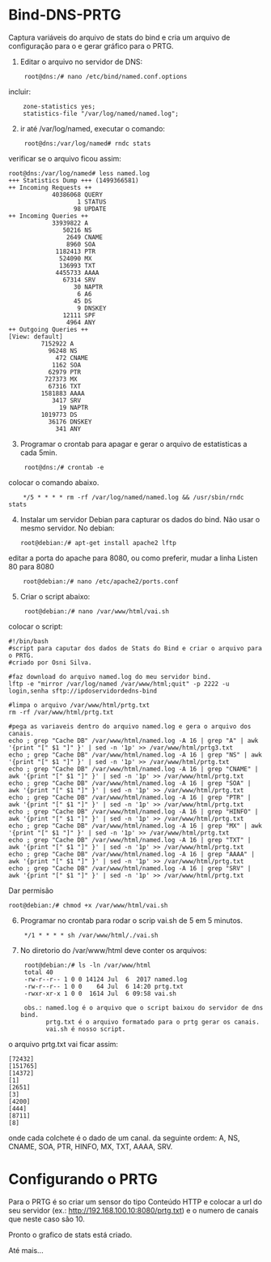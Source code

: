 # Bind-DNS-PRTG
Captura variáveis do arquivo de stats do bind e cria um arquivo de configuração para o e gerar gráfico para o PRTG.

1. Editar o arquivo no servidor de DNS:
    
        root@dns:/# nano /etc/bind/named.conf.options
incluir: 

        zone-statistics yes;
        statistics-file "/var/log/named/named.log";

2. ir até /var/log/named, executar o comando:

        root@dns:/var/log/named# rndc stats


verificar se o arquivo ficou assim: 

    root@dns:/var/log/named# less named.log
    +++ Statistics Dump +++ (1499366581)
    ++ Incoming Requests ++
                40386068 QUERY
                       1 STATUS
                      98 UPDATE
    ++ Incoming Queries ++
                33939822 A
                   50216 NS
                    2649 CNAME
                    8960 SOA
                 1182413 PTR
                  524090 MX
                  136993 TXT
                 4455733 AAAA
                   67314 SRV
                      30 NAPTR
                       6 A6
                      45 DS
                       9 DNSKEY
                   12111 SPF
                    4964 ANY
    ++ Outgoing Queries ++
    [View: default]
             7152922 A
               96248 NS
                 472 CNAME
                1162 SOA
               62979 PTR
              727373 MX
               67316 TXT
             1581883 AAAA
                3417 SRV
                  19 NAPTR
             1019773 DS
               36176 DNSKEY
                 341 ANY
3. Programar o crontab para apagar e gerar o arquivo de estatisticas a cada 5min. 
        
        root@dns:/# crontab -e

colocar o comando abaixo. 
        
        */5 * * * * rm -rf /var/log/named/named.log && /usr/sbin/rndc stats

4. Instalar um servidor Debian para capturar os dados do bind. Não usar o mesmo servidor. 
No debian: 

       root@debian:/# apt-get install apache2 lftp

editar a porta do apache para 8080, ou como preferir, mudar a linha Listen 80 para 8080 

        root@debian:/# nano /etc/apache2/ports.conf

5. Criar o script abaixo:  

        root@debian:/# nano /var/www/html/vai.sh

colocar o script: 

    #!/bin/bash
    #script para caputar dos dados de Stats do Bind e criar o arquivo para o PRTG.
    #criado por Osni Silva.

    #faz download do arquivo named.log do meu servidor bind.
    lftp -e "mirror /var/log/named /var/www/html;quit" -p 2222 -u login,senha sftp://ipdoservidordedns-bind

    #limpa o arquivo /var/www/html/prtg.txt
    rm -rf /var/www/html/prtg.txt

    #pega as variaveis dentro do arquivo named.log e gera o arquivo dos canais.
    echo ; grep "Cache DB" /var/www/html/named.log -A 16 | grep "A" | awk '{print "[" $1 "]" }' | sed -n '1p' >> /var/www/html/prtg3.txt
    echo ; grep "Cache DB" /var/www/html/named.log -A 16 | grep "NS" | awk '{print "[" $1 "]" }' | sed -n '1p' >> /var/www/html/prtg.txt
    echo ; grep "Cache DB" /var/www/html/named.log -A 16 | grep "CNAME" | awk '{print "[" $1 "]" }' | sed -n '1p' >> /var/www/html/prtg.txt
    echo ; grep "Cache DB" /var/www/html/named.log -A 16 | grep "SOA" | awk '{print "[" $1 "]" }' | sed -n '1p' >> /var/www/html/prtg.txt
    echo ; grep "Cache DB" /var/www/html/named.log -A 16 | grep "PTR" | awk '{print "[" $1 "]" }' | sed -n '1p' >> /var/www/html/prtg.txt
    echo ; grep "Cache DB" /var/www/html/named.log -A 16 | grep "HINFO" | awk '{print "[" $1 "]" }' | sed -n '1p' >> /var/www/html/prtg.txt
    echo ; grep "Cache DB" /var/www/html/named.log -A 16 | grep "MX" | awk '{print "[" $1 "]" }' | sed -n '1p' >> /var/www/html/prtg.txt
    echo ; grep "Cache DB" /var/www/html/named.log -A 16 | grep "TXT" | awk '{print "[" $1 "]" }' | sed -n '1p' >> /var/www/html/prtg.txt
    echo ; grep "Cache DB" /var/www/html/named.log -A 16 | grep "AAAA" | awk '{print "[" $1 "]" }' | sed -n '1p' >> /var/www/html/prtg.txt
    echo ; grep "Cache DB" /var/www/html/named.log -A 16 | grep "SRV" | awk '{print "[" $1 "]" }' | sed -n '1p' >> /var/www/html/prtg.txt

Dar permisão 

    root@debian:/# chmod +x /var/www/html/vai.sh

6. Programar no crontab para rodar o scrip vai.sh de 5 em 5 minutos. 

        */1 * * * * sh /var/www/html/./vai.sh

7. No diretorio do /var/www/html deve conter os arquivos: 

        root@debian:/# ls -ln /var/www/html
        total 40
        -rw-r--r-- 1 0 0 14124 Jul  6  2017 named.log
        -rw-r--r-- 1 0 0    64 Jul  6 14:20 prtg.txt
        -rwxr-xr-x 1 0 0  1614 Jul  6 09:58 vai.sh
        
        obs.: named.log é o arquivo que o script baixou do servidor de dns bind.
              prtg.txt é o arquivo formatado para o prtg gerar os canais.
              vai.sh é nosso script. 

o arquivo prtg.txt vai ficar assim:  
    
    [72432]
    [151765]
    [14372]
    [1]
    [2651]
    [3]
    [4200]
    [444]
    [8711]
    [8]
onde cada colchete é o dado de um canal. da seguinte ordem: A, NS, CNAME, SOA, PTR, HINFO, MX, TXT, AAAA, SRV.

# Configurando o PRTG
Para o PRTG é so criar um sensor do tipo Conteúdo HTTP e colocar a url do seu servidor (ex.: http://192.168.100.10:8080/prtg.txt) e o numero de canais que neste caso são 10. 

Pronto o grafico de stats está criado. 





Até mais...
